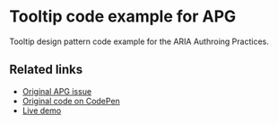 # Tooltip code example for APG

Tooltip design pattern code example for the ARIA Authroing Practices.

## Related links
- [Original APG issue](https://github.com/w3c/aria-practices/issues/127)
- [Original code on CodePen](https://codepen.io/Moiety/pen/LaPvWy?editors=1000)
- [Live demo](https://zoebijl.github.io/apg-tooltip/)